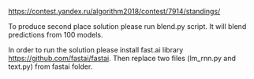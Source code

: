 https://contest.yandex.ru/algorithm2018/contest/7914/standings/

To produce second place solution please run blend.py script. It will blend predictions from 100 models.

In order to run the solution please install fast.ai library https://github.com/fastai/fastai. Then replace two files (lm_rnn.py and text.py) from fastai folder.
